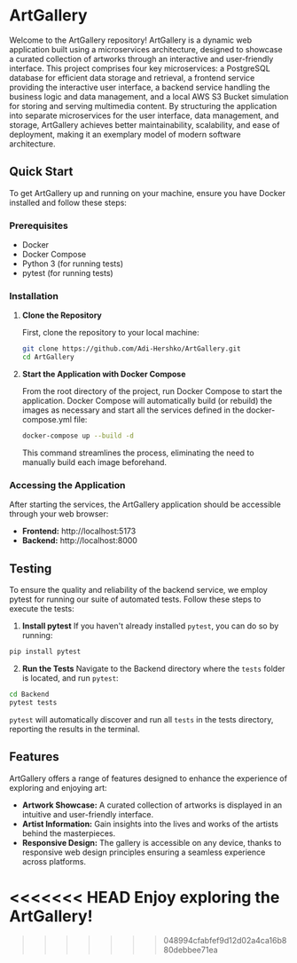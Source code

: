# ArtGallery

Welcome to the ArtGallery repository! ArtGallery is a dynamic web application built using a microservices architecture, designed to showcase a curated collection of artworks through an interactive and user-friendly interface. This project comprises four key microservices: a PostgreSQL database for efficient data storage and retrieval, a frontend service providing the interactive user interface, a backend service handling the business logic and data management, and a local AWS S3 Bucket simulation for storing and serving multimedia content. By structuring the application into separate microservices for the user interface, data management, and storage, ArtGallery achieves better maintainability, scalability, and ease of deployment, making it an exemplary model of modern software architecture.

## Quick Start

To get ArtGallery up and running on your machine, ensure you have Docker installed and follow these steps:

### Prerequisites

- Docker
- Docker Compose
- Python 3 (for running tests)
- pytest (for running tests)

### Installation

1. **Clone the Repository**

   First, clone the repository to your local machine:

   ```bash
   git clone https://github.com/Adi-Hershko/ArtGallery.git
   cd ArtGallery
   ```


2. **Start the Application with Docker Compose**

   From the root directory of the project, run Docker Compose to start the application. Docker Compose will automatically build (or rebuild) the images as necessary and start all the services defined in the docker-compose.yml file:

   ```bash
   docker-compose up --build -d
   ```

   This command streamlines the process, eliminating the need to manually build each image beforehand.

### Accessing the Application

After starting the services, the ArtGallery application should be accessible through your web browser:

- **Frontend:** http://localhost:5173
- **Backend:** http://localhost:8000

## Testing

To ensure the quality and reliability of the backend service, we employ pytest for running our suite of automated tests. Follow these steps to execute the tests:

1. **Install pytest**
If you haven't already installed `pytest`, you can do so by running:

```bash
pip install pytest
```

2. **Run the Tests**
Navigate to the Backend directory where the `tests` folder is located, and run `pytest`:

```bash
cd Backend
pytest tests
```

`pytest` will automatically discover and run all `tests` in the tests directory, reporting the results in the terminal.

## Features

ArtGallery offers a range of features designed to enhance the experience of exploring and enjoying art:

- **Artwork Showcase:** A curated collection of artworks is displayed in an intuitive and user-friendly interface.
- **Artist Information:** Gain insights into the lives and works of the artists behind the masterpieces.
- **Responsive Design:** The gallery is accessible on any device, thanks to responsive web design principles ensuring a seamless experience across platforms.

<<<<<<< HEAD
Enjoy exploring the ArtGallery!
=======
>>>>>>> 048994cfabfef9d12d02a4ca16b880debbee71ea
